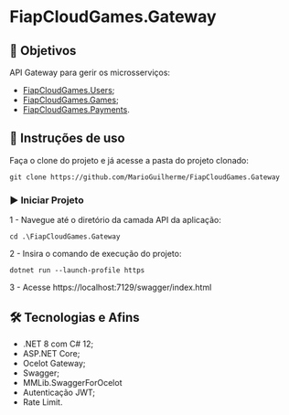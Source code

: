 # FiapCloudGames.Gateway

## 📌 Objetivos
API Gateway para gerir os microsserviços:
  - [FiapCloudGames.Users](https://github.com/MarioGuilherme/FiapCloudGames.Users);
  - [FiapCloudGames.Games](https://github.com/MarioGuilherme/FiapCloudGames.Games);
  - [FiapCloudGames.Payments](https://github.com/MarioGuilherme/FiapCloudGames.Payments).

## 🚀 Instruções de uso
Faça o clone do projeto e já acesse a pasta do projeto clonado:
```
git clone https://github.com/MarioGuilherme/FiapCloudGames.Gateway
```

### ▶️ Iniciar Projeto
  1 - Navegue até o diretório da camada API da aplicação:
  ```
  cd .\FiapCloudGames.Gateway
  ```

  2 - Insira o comando de execução do projeto:
  ```
  dotnet run --launch-profile https
  ```

  3 - Acesse https://localhost:7129/swagger/index.html

## 🛠️ Tecnologias e Afins
- .NET 8 com C# 12;
- ASP.NET Core;
- Ocelot Gateway;
- Swagger;
- MMLib.SwaggerForOcelot
- Autenticação JWT;
- Rate Limit.
